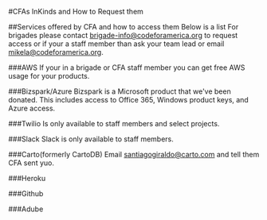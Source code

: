 #CFAs InKinds and How to Request them

##Services offered by CFA and how to access them
Below is a list  For brigades please contact brigade-info@codeforamerica.org to request access or if your a staff member than ask your team lead or email mikela@codeforamerica.org.

###AWS
If your in a brigade  or CFA staff member you can get free AWS usage for your products.  

###Bizspark/Azure
Bizspark is a Microsoft product that we've been donated.  This includes access to Office 365, Windows product keys, and Azure access.  

###Twilio
Is only available to staff members and select projects.

###Slack
Slack is only available to staff members.

###Carto(formerly CartoDB)
Email santiagogiraldo@carto.com and tell them CFA sent yuo.

###Heroku

###Github

###Adube

